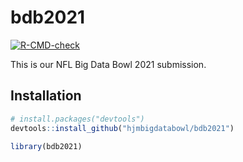 
<!-- README.md is generated from README.Rmd. Please edit that file -->

# bdb2021

<!-- badges: start -->

[![R-CMD-check](https://github.com/hjmbigdatabowl/bdb2021/workflows/R-CMD-check/badge.svg)](https://github.com/hjmbigdatabowl/bdb2021/actions)
<!-- badges: end -->

This is our NFL Big Data Bowl 2021 submission.

## Installation

``` r
# install.packages("devtools")
devtools::install_github("hjmbigdatabowl/bdb2021")
```

``` r
library(bdb2021)
```
